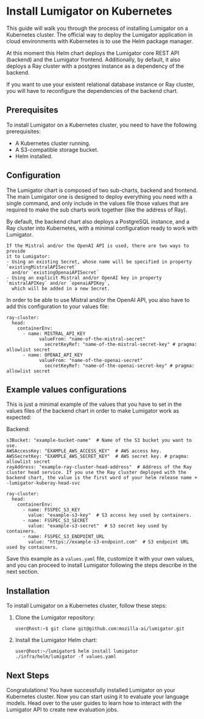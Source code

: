 # Install Lumigator on Kubernetes

This guide will walk you through the process of installing Lumigator on a Kubernetes cluster.
The official way to deploy the Lumigator application in cloud environments with Kubernetes is to use
the Helm package manager.

At this moment this Helm chart deploys the Lumigator core REST API (backend) and the Lumigator frontend. Additionally, by default, it also deploys a Ray cluster with a postgres instance as a dependency of the backend.

If you want to use your existent relational database instance or Ray cluster, you will have to reconfigure the dependencies of the backend chart.

## Prerequisites

To install Lumigator on a Kubernetes cluster, you need to have the following prerequisites:

- A Kubernetes cluster running.
- A S3-compatible storage bucket.
- Helm installed.

## Configuration

The Lumigator chart is composed of two sub-charts, backend and frontend. The main Lumigator one is
designed to deploy everything you need with a single command, and only include in the values file
those values that are required to make the sub charts work together (like the address of Ray).

By default, the backend chart also deploys a PostgreSQL instance, and a Ray cluster into Kubernetes,
with a minimal configuration ready to work with Lumigator.

```{note}
If the Mistral and/or the OpenAI API is used, there are two ways to provide
it to Lumigator:
- Using an existing Secret, whose name will be specified in property `existingMistralAPISecret`
  and/or `existingOpenaiAPISecret`
- Using an explicit Mistral and/or OpenAI key in property `mistralAPIKey` and/or `openaiAPIKey`,
  which will be added in a new Secret.
```

In order to be able to use Mistral and/or the OpenAI API, you also have to add this configuration to your values file:

```console
ray-cluster:
  head:
    containerEnv:
      - name: MISTRAL_API_KEY
            valueFrom: "name-of-the-mistral-secret"
              secretKeyRef: "name-of-the-mistral-secret-key" # pragma: allowlist secret
      - name: OPENAI_API_KEY
            valueFrom: "name-of-the-openai-secret"
              secretKeyRef: "name-of-the-openai-secret-key" # pragma: allowlist secret
```

## Example values configurations

This is just a minimal example of the values that you have to set in the values files of the backend chart in order
to make Lumigator work as expected:

Backend:
```console
s3Bucket: "example-bucket-name"  # Name of the S3 bucket you want to use.
AWSAccessKey: "EXAMPLE_AWS_ACCESS_KEY"  # AWS access key.
AWSSecretKey: "EXAMPLE_AWS_SECRET_KEY"  # AWS secret key. # pragma: allowlist secret
rayAddress: "example-ray-cluster-head-address"  # Address of the Ray cluster head service. If you use the Ray cluster deployed with the backend chart, the value is the first word of your helm release name + -lumigator-kuberay-head-svc

ray-cluster:
  head:
    containerEnv:
      - name: FSSPEC_S3_KEY
        value: "example-s3-key"  # S3 access key used by containers.
      - name: FSSPEC_S3_SECRET
        value: "example-s3-secret"  # S3 secret key used by containers.
      - name: FSSPEC_S3_ENDPOINT_URL
        value: "https://example-s3-endpoint.com"  # S3 endpoint URL used by containers.
```

Save this example as a `values.yaml` file, customize it with your own values, and you can proceed to install Lumigator following the steps describe in the next section.

## Installation

To install Lumigator on a Kubernetes cluster, follow these steps:

1. Clone the Lumigator repository:

    ```console
    user@host:~$ git clone git@github.com:mozilla-ai/lumigator.git
    ```

1. Install the Lumigator Helm chart:

    ```console
    user@host:~/lumigator$ helm install lumigator ./infra/helm/lumigator -f values.yaml
    ```

## Next Steps

Congratulations! You have successfully installed Lumigator on your Kubernetes cluster. Now you can
start using it to evaluate your language models. Head over to the user guides to learn how to
interact with the Lumigator API to create new evaluation jobs.
